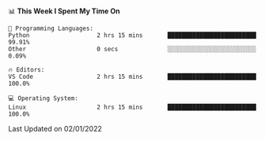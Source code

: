 <!--START_SECTION:waka-->
📊 **This Week I Spent My Time On** 

```text
💬 Programming Languages: 
Python                   2 hrs 15 mins       █████████████████████████   99.91% 
Other                    0 secs              ░░░░░░░░░░░░░░░░░░░░░░░░░   0.09%

🔥 Editors: 
VS Code                  2 hrs 15 mins       █████████████████████████   100.0%

💻 Operating System: 
Linux                    2 hrs 15 mins       █████████████████████████   100.0%

```


 Last Updated on 02/01/2022
<!--END_SECTION:waka-->
